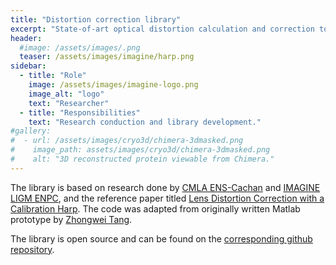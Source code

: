```yaml
---
title: "Distortion correction library"
excerpt: "State-of-art optical distortion calculation and correction tool (C/C++ library)."
header:
  #image: /assets/images/.png
  teaser: /assets/images/imagine/harp.png
sidebar:
  - title: "Role"
    image: /assets/images/imagine-logo.png
    image_alt: "logo"
    text: "Researcher"
  - title: "Responsibilities"
    text: "Research conduction and library development."
#gallery:
#  - url: /assets/images/cryo3d/chimera-3dmasked.png
#    image_path: assets/images/cryo3d/chimera-3dmasked.png
#    alt: "3D reconstructed protein viewable from Chimera."
---
```


The library is based on research done by [CMLA ENS-Cachan](http://www.cmla.ens-cachan.fr/version-anglaise/) and [IMAGINE LIGM ENPC](http://imagine.enpc.fr/), and the reference paper titled [Lens Distortion Correction with a Calibration Harp](https://www.researchgate.net/publication/221121089_Lens_distortion_correction_with_a_calibration_harp). The code was adapted from originally written Matlab prototype by [Zhongwei Tang](https://www.researchgate.net/profile/Zhongwei_Tang/publications).

The library is open source and can be found on the [corresponding github repository](https://github.com/vicrucann/DistCorr-lib).